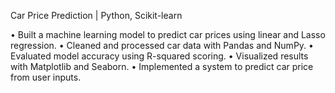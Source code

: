 Car Price Prediction | Python, Scikit-learn

•	Built a machine learning model to predict car prices using linear and Lasso regression.
•	Cleaned and processed car data with Pandas and NumPy.
•	Evaluated model accuracy using R-squared scoring.
•	Visualized results with Matplotlib and Seaborn.
•	Implemented a system to predict car price from user inputs.
